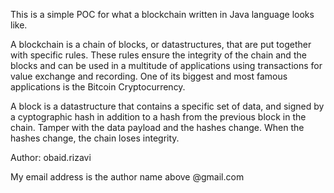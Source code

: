 This is a simple POC for what a blockchain written in Java language looks like.

A blockchain is a chain of blocks, or datastructures, that are put together with specific rules. 
These rules ensure the integrity of the chain and the blocks and can be used in a multitude of applications using transactions
for value exchange and recording. One of its biggest and most famous applications is the Bitcoin Cryptocurrency.

A block is a datastructure that contains a specific set of data, and signed by a cyptographic hash in addition to a hash from the 
previous block in the chain. Tamper with the data payload and the hashes change. When the hashes change, the chain loses integrity.

Author: obaid.rizavi

My email address is the author name above @gmail.com
